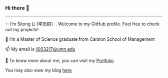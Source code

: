 ### Hi there 👋

---

✨ I’m Sitong Li (李思桐）. Welcome to my GitHub profile. Feel free to check out my projects!

🔭 I’m a Master of Science graduate from Carslon School of Management

📫 My email is li003217@umn.edu

🚀 To know more about me, you can visit my [Portfolio](https://sitongruc.github.io/)

You may also view my blog [here](https://sitongruc.github.io/sitongliblog/index.html)


